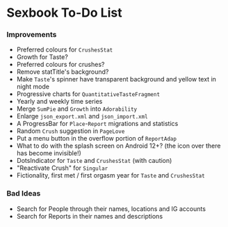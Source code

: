 # Sexbook To-Do List

### Improvements

* Preferred colours for `CrushesStat`
* Growth for Taste?
* Preferred colours for crushes?
* Remove statTitle's background?
* Make `Taste`'s spinner have transparent background and yellow text in night mode
* Progressive charts for `QuantitativeTasteFragment`
* Yearly and weekly time series
* Merge `SumPie` and `Growth` into `Adorability`
* Enlarge `json_export.xml` and `json_import.xml`
* A ProgressBar for `Place`-`Report` migrations and statistics
* Random `Crush` suggestion in `PageLove`
* Put a menu button in the overflow portion of `ReportAdap`
* What to do with the splash screen on Android 12+? (the icon over there has become invisible!)
* DotsIndicator for `Taste` and `CrushesStat` (with caution)
* "Reactivate Crush" for `Singular`
* Fictionality, first met / first orgasm year for `Taste` and `CrushesStat`

### Bad Ideas

* Search for People through their names, locations and IG accounts
* Search for Reports in their names and descriptions
